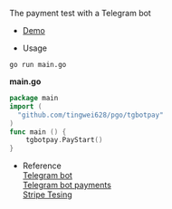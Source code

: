 The payment test with a Telegram bot

- [Demo](https://youtube.com/shorts/D3oFsNR9u7Y?feature=share)

- Usage

```
go run main.go
```

**main.go**
```go
package main
import (
  "github.com/tingwei628/pgo/tgbotpay"
)
func main () {
    tgbotpay.PayStart()
}
```

- Reference \
[Telegram bot](https://core.telegram.org/bots) \
[Telegram bot payments](https://core.telegram.org/bots/api#payments) \
[Stripe Tesing](https://stripe.com/docs/testing#cards)